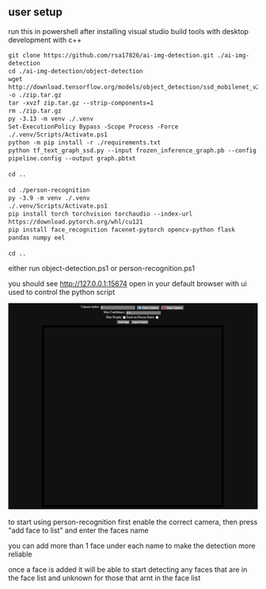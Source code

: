 ## user setup

run this in powershell after installing visual studio build tools with desktop development with c++

```pwsh
git clone https://github.com/rsa17826/ai-img-detection.git ./ai-img-detection
cd ./ai-img-detection/object-detection
wget http://download.tensorflow.org/models/object_detection/ssd_mobilenet_v2_coco_2018_03_29.tar.gz -o ./zip.tar.gz
tar -xvzf zip.tar.gz --strip-components=1
rm ./zip.tar.gz
py -3.13 -m venv ./.venv
Set-ExecutionPolicy Bypass -Scope Process -Force
./.venv/Scripts/Activate.ps1
python -m pip install -r ./requirements.txt
python tf_text_graph_ssd.py --input frozen_inference_graph.pb --config pipeline.config --output graph.pbtxt

cd ..

cd ./person-recognition
py -3.9 -m venv ./.venv
./.venv/Scripts/Activate.ps1
pip install torch torchvision torchaudio --index-url https://download.pytorch.org/whl/cu121
pip install face_recognition facenet-pytorch opencv-python flask pandas numpy eel

cd ..

```
either run object-detection.ps1 or person-recognition.ps1

you should see http://127.0.0.1:15674 open in your default browser with ui used to control the python script

![image showing the web ui](image.png)

to start using person-recognition first enable the correct camera, then press "add face to list" and enter the faces name

you can add more than 1 face under each name to make the detection more reliable

once a face is added it will be able to start detecting any faces that are in the face list and unknown for those that arnt in the face list

